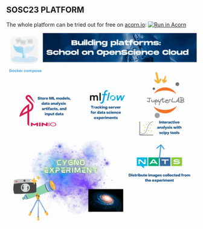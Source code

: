 ## SOSC23 PLATFORM

The whole platform can be tried out for free on [acorn.io](https://acorn.io): 
[![Run in Acorn](https://acorn.io/v1-ui/run/badge?image=docker.io+dciangot+sosc-platform-acorn:v1&ref=dciangot)](https://acorn.io/run/docker.io/dciangot/sosc-platform-acorn:v1?ref=dciangot)


![From compose to k8s via Acorn](./sosc2023.gif)
